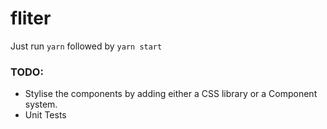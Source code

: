 # fliter

Just run 
`yarn`
followed by
`yarn start`

### TODO:
- Stylise the components by adding either a CSS library or a Component system.
- Unit Tests
